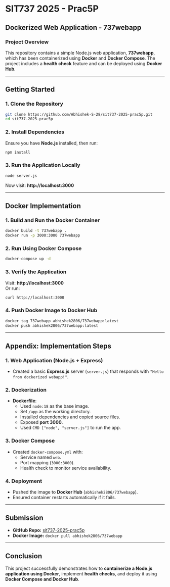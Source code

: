 # SIT737 2025 - Prac5P
## Dockerized Web Application - 737webapp

### Project Overview
This repository contains a simple Node.js web application, **737webapp**, which has been containerized using **Docker** and **Docker Compose**. The project includes a **health check** feature and can be deployed using **Docker Hub**.

---

## Getting Started
### 1. Clone the Repository
```sh
git clone https://github.com/Abhishek-S-28/sit737-2025-prac5p.git
cd sit737-2025-prac5p
```

### 2. Install Dependencies
Ensure you have **Node.js** installed, then run:
```sh
npm install
```

### 3. Run the Application Locally
```sh
node server.js
```
Now visit: **http://localhost:3000**

---

## Docker Implementation
### 1. Build and Run the Docker Container
```sh
docker build -t 737webapp .
docker run -p 3000:3000 737webapp
```

### 2. Run Using Docker Compose
```sh
docker-compose up -d
```

### 3. Verify the Application
Visit: **http://localhost:3000**  
Or run:
```sh
curl http://localhost:3000
```

### 4. Push Docker Image to Docker Hub
```sh
docker tag 737webapp abhishek2806/737webapp:latest
docker push abhishek2806/737webapp:latest
```

---

## Appendix: Implementation Steps
### 1. Web Application (Node.js + Express)
- Created a basic **Express.js** server (`server.js`) that responds with `"Hello from dockerized webapp!"`.

### 2. Dockerization
- **Dockerfile**:
  - Used `node:18` as the base image.
  - Set `/app` as the working directory.
  - Installed dependencies and copied source files.
  - Exposed **port 3000**.
  - Used `CMD ["node", "server.js"]` to run the app.

### 3. Docker Compose
- Created `docker-compose.yml` with:
  - Service named `web`.
  - Port mapping (`3000:3000`).
  - Health check to monitor service availability.

### 4. Deployment
- Pushed the image to **Docker Hub** (`abhishek2806/737webapp`).
- Ensured container restarts automatically if it fails.

---

## Submission
- **GitHub Repo:** [sit737-2025-prac5p](https://github.com/Abhishek-S-28/sit737-2025-prac5p)
- **Docker Image:** `docker pull abhishek2806/737webapp`

---

## Conclusion
This project successfully demonstrates how to **containerize a Node.js application using Docker**, implement **health checks**, and deploy it using **Docker Compose and Docker Hub**.

